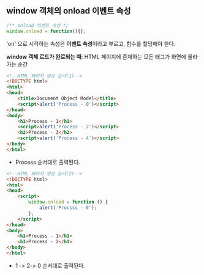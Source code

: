 ## window 객체의 onload 이벤트 속성

```javascript 1.8
/** onload 이벤트 속성 */
window.onload = function(){};
```
'on' 으로 시작하는 속성은 **이벤트 속성**이라고 부르고, 함수를 할당해야 한다.

**window 객체 로드가 완료되는 때**: HTML 페이지에 존재하는 모든 태그가 화면에 올라가는 순간

```html
<!--HTML 페이지 생성 순서(1)-->
<!DOCTYPE html>
<html>
<head>
    <title>Document Object Model</title>
    <script>alert('Process - 0')</script>
</head>
<body>
    <h1>Process - 1</h1>
    <script>alert('Process - 2')</script>
    <h2>Process - 3</h2>
    <script>alert('Process - 4')</script>
</body>
</html>
``` 
- Process 순서대로 출력된다.

```html
<!--HTML 페이지 생성 순서(2)-->
<!DOCTYPE html>
<html>
<head>
    <script>
        window.onload = function () {
            alert('Procsss - 0');
        };
    </script>
</head>
<body>
    <h1>Process - 1</h1>
    <h1>Process - 2</h1>
</body>
</html>
```
- 1 -> 2-> 0 순서대로 출력된다.